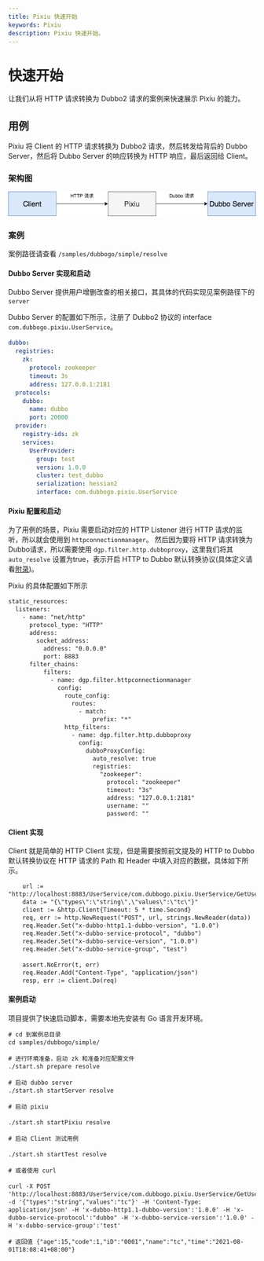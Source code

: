 ```yaml
---
title: Pixiu 快速开始
keywords: Pixiu
description: Pixiu 快速开始。
---
```


# 快速开始

让我们从将 HTTP 请求转换为 Dubbo2 请求的案例来快速展示 Pixiu 的能力。

## 用例

Pixiu 将 Client 的 HTTP 请求转换为 Dubbo2 请求，然后转发给背后的 Dubbo Server，然后将 Dubbo Server 的响应转换为 HTTP 响应，最后返回给 Client。

### 架构图

![Architecture](/img/user/quick_start_architecture.png) 

### 案例

案例路径请查看 `/samples/dubbogo/simple/resolve`

#### Dubbo Server 实现和启动

Dubbo Server 提供用户增删改查的相关接口，其具体的代码实现见案例路径下的 `server`

Dubbo Server 的配置如下所示，注册了 Dubbo2 协议的 interface `com.dubbogo.pixiu.UserService`。

```yaml
dubbo:
  registries:
    zk:
      protocol: zookeeper
      timeout: 3s
      address: 127.0.0.1:2181
  protocols:
    dubbo:
      name: dubbo
      port: 20000
  provider:
    registry-ids: zk
    services:
      UserProvider:
        group: test
        version: 1.0.0
        cluster: test_dubbo
        serialization: hessian2
        interface: com.dubbogo.pixiu.UserService
```

#### Pixiu 配置和启动

为了用例的场景，Pixiu 需要启动对应的 HTTP Listener 进行 HTTP 请求的监听，所以就会使用到 `httpconnectionmanager`。
然后因为要将 HTTP 请求转换为 Dubbo请求，所以需要使用 `dgp.filter.http.dubboproxy`，这里我们将其`auto_resolve` 设置为true，表示开启 HTTP to Dubbo 默认转换协议(具体定义请看[附录](/zh-cn/docs/user/appendix/http-to-dubbo-default-stragety.html))。

Pixiu 的具体配置如下所示

```
static_resources:
  listeners:
    - name: "net/http"
      protocol_type: "HTTP"
      address:
        socket_address:
          address: "0.0.0.0"
          port: 8883
      filter_chains:
          filters:
            - name: dgp.filter.httpconnectionmanager
              config:
                route_config:
                  routes:
                    - match:
                        prefix: "*"
                http_filters:
                  - name: dgp.filter.http.dubboproxy
                    config:
                      dubboProxyConfig:
                        auto_resolve: true
                        registries:
                          "zookeeper":
                            protocol: "zookeeper"
                            timeout: "3s"
                            address: "127.0.0.1:2181"
                            username: ""
                            password: ""
```


#### Client 实现

Client 就是简单的 HTTP Client 实现，但是需要按照前文提及的 HTTP to Dubbo 默认转换协议在 HTTP 请求的 Path 和 Header 中填入对应的数据，具体如下所示。

```
	url := "http://localhost:8883/UserService/com.dubbogo.pixiu.UserService/GetUserByName"
	data := "{\"types\":\"string\",\"values\":\"tc\"}"
	client := &http.Client{Timeout: 5 * time.Second}
	req, err := http.NewRequest("POST", url, strings.NewReader(data))
	req.Header.Set("x-dubbo-http1.1-dubbo-version", "1.0.0")
	req.Header.Set("x-dubbo-service-protocol", "dubbo")
	req.Header.Set("x-dubbo-service-version", "1.0.0")
	req.Header.Set("x-dubbo-service-group", "test")

	assert.NoError(t, err)
	req.Header.Add("Content-Type", "application/json")
	resp, err := client.Do(req)
```


#### 案例启动

项目提供了快速启动脚本，需要本地先安装有 Go 语言开发环境。


```
# cd 到案例总目录
cd samples/dubbogo/simple/

# 进行环境准备，启动 zk 和准备对应配置文件
./start.sh prepare resolve

# 启动 dubbo server
./start.sh startServer resolve

# 启动 pixiu 

./start.sh startPixiu resolve

# 启动 Client 测试用例

./start.sh startTest resolve

# 或者使用 curl 

curl -X POST 'http://localhost:8883/UserService/com.dubbogo.pixiu.UserService/GetUserByName' -d '{"types":"string","values":"tc"}' -H 'Content-Type: application/json' -H 'x-dubbo-http1.1-dubbo-version':'1.0.0' -H 'x-dubbo-service-protocol':"dubbo" -H 'x-dubbo-service-version':'1.0.0' -H 'x-dubbo-service-group':'test'

# 返回值 {"age":15,"code":1,"iD":"0001","name":"tc","time":"2021-08-01T18:08:41+08:00"}

```
